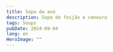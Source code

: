 ```yaml
---
title: Sopa da avó
description: Sopa de feijão e cenoura
tags: Soups
pubDate: 2024-09-04
lang: en
HeroImage: ""
---
```


